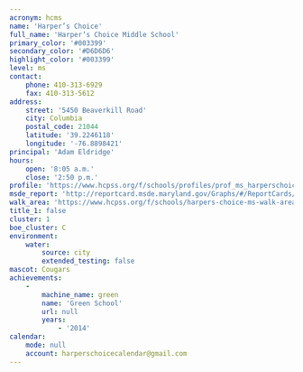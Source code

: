 ```yaml
---
acronym: hcms
name: 'Harper’s Choice'
full_name: 'Harper’s Choice Middle School'
primary_color: '#003399'
secondary_color: '#D6D6D6'
highlight_color: '#003399'
level: ms
contact:
    phone: 410-313-6929
    fax: 410-313-5612
address:
    street: '5450 Beaverkill Road'
    city: Columbia
    postal_code: 21044
    latitude: '39.2246118'
    longitude: '-76.8898421'
principal: 'Adam Eldridge'
hours:
    open: '8:05 a.m.'
    close: '2:50 p.m.'
profile: 'https://www.hcpss.org/f/schools/profiles/prof_ms_harperschoice.pdf'
msde_report: 'http://reportcard.msde.maryland.gov/Graphs/#/ReportCards/ReportCardSchool/1//1/13/0518/'
walk_area: 'https://www.hcpss.org/f/schools/harpers-choice-ms-walk-area.pdf'
title_1: false
cluster: 1
boe_cluster: C
environment:
    water:
        source: city
        extended_testing: false
mascot: Cougars
achievements:
    -
        machine_name: green
        name: 'Green School'
        url: null
        years:
            - '2014'
calendar:
    mode: null
    account: harperschoicecalendar@gmail.com
---
```

